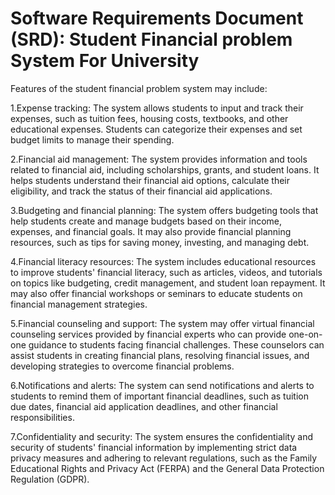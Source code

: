 # Software Requirements Document (SRD): Student Financial problem System For University
Features of the student financial problem system may include:

1.Expense tracking: The system allows students to input and track their expenses, such as tuition fees, housing costs, textbooks, and other educational expenses. Students can categorize their expenses and set budget limits to manage their spending.

2.Financial aid management: The system provides information and tools related to financial aid, including scholarships, grants, and student loans. It helps students understand their financial aid options, calculate their eligibility, and track the status of their financial aid applications.

3.Budgeting and financial planning: The system offers budgeting tools that help students create and manage budgets based on their income, expenses, and financial goals. It may also provide financial planning resources, such as tips for saving money, investing, and managing debt.

4.Financial literacy resources: The system includes educational resources to improve students' financial literacy, such as articles, videos, and tutorials on topics like budgeting, credit management, and student loan repayment. It may also offer financial workshops or seminars to educate students on financial management strategies.

5.Financial counseling and support: The system may offer virtual financial counseling services provided by financial experts who can provide one-on-one guidance to students facing financial challenges. These counselors can assist students in creating financial plans, resolving financial issues, and developing strategies to overcome financial problems.

6.Notifications and alerts: The system can send notifications and alerts to students to remind them of important financial deadlines, such as tuition due dates, financial aid application deadlines, and other financial responsibilities.

7.Confidentiality and security: The system ensures the confidentiality and security of students' financial information by implementing strict data privacy measures and adhering to relevant regulations, such as the Family Educational Rights and Privacy Act (FERPA) and the General Data Protection Regulation (GDPR).
